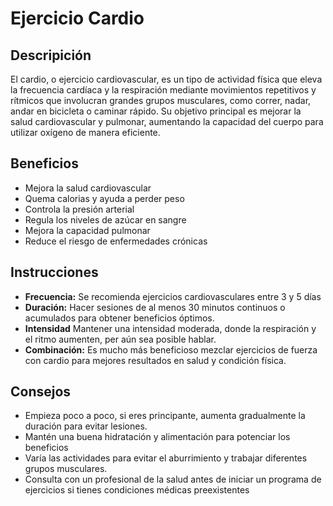 # Ejercicio Cardio

## Descripición
El cardio, o ejercicio cardiovascular, es un tipo de actividad física que eleva la frecuencia cardíaca y la respiración mediante movimientos repetitivos y rítmicos que involucran grandes grupos musculares, como correr, nadar, andar en bicicleta o caminar rápido. Su objetivo principal es mejorar la salud cardiovascular y pulmonar, aumentando la capacidad del cuerpo para utilizar oxígeno de manera eficiente.

## Beneficios
* Mejora la salud cardiovascular
* Quema calorias y ayuda a perder peso
* Controla la presión arterial
* Regula los niveles de azúcar en sangre
* Mejora la capacidad pulmonar
* Reduce el riesgo de enfermedades crónicas

## Instrucciones
+ **Frecuencia:** Se recomienda ejercicios cardiovasculares entre 3 y 5 días
+ **Duración:** Hacer sesiones de al menos 30 minutos continuos o acumulados para obtener beneficios óptimos.
+ **Intensidad** Mantener una intensidad moderada, donde la respiración y el ritmo aumenten, per aún sea posible hablar.
+ **Combinación:** Es mucho más beneficioso mezclar ejercicios de fuerza con cardio para mejores resultados en salud y condición física.

## Consejos
* Empieza poco a poco, si eres principante, aumenta gradualmente la duración para evitar lesiones.
* Mantén una buena hidratación y alimentación para potenciar los beneficios
* Varía las actividades para evitar el aburrimiento y trabajar diferentes grupos musculares.
* Consulta con un profesional de la salud antes de iniciar un programa de ejercicios si tienes condiciones médicas preexistentes